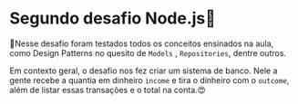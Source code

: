 <h1>Segundo desafio Node.js🥰</h1>

🚀Nesse desafio foram testados todos os conceitos ensinados na aula, como Design Patterns no quesito de `Models` , `Repositories`, dentre outros.

Em contexto geral, o desafio nos fez criar um sistema de banco. Nele a gente recebe a quantia em dinheiro `income` e tira o dinheiro com o `outcome`, além de listar essas transações e o total na conta.😍

